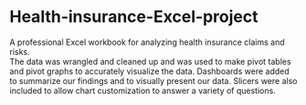 # Health-insurance-Excel-project
A professional Excel workbook for analyzing health insurance claims and risks.  
The data was wrangled and cleaned up and was used to make pivot tables and pivot graphs to accurately visualize the data.
Dashboards were added to summarize our findings and to visually present our data. Slicers were also included to allow chart customization to answer a variety of questions.
